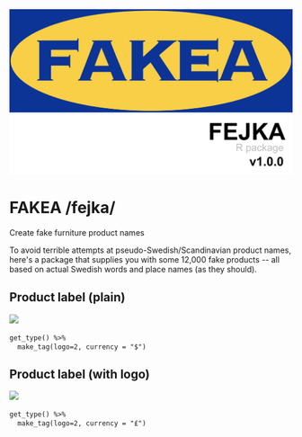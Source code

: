 <img src="https://raw.githubusercontent.com/borstell/fakea/master/fakea_package.png" width="1200">

# FAKEA /fejka/
Create fake furniture product names

To avoid terrible attempts at pseudo-Swedish/Scandinavian product names, here's a package that supplies you with some 12,000 fake products -- all based on actual Swedish words and place names (as they should).

## Product label (plain)
![](https://raw.githubusercontent.com/borstell/fakea/master/fakea_products/fakea_ojämn.png)

```
get_type() %>%
  make_tag(logo=2, currency = "$")
```

## Product label (with logo)
![](https://raw.githubusercontent.com/fakea/master/fakea_products/fakea_mångfald.png)

```
get_type() %>%
  make_tag(logo=2, currency = "£")
```
